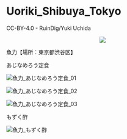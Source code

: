 # Uoriki_Shibuya_Tokyo
CC-BY-4.0 - RuinDig/Yuki Uchida
<div style="text-align: center;"><a href="https://creativecommons.org/licenses/by/4.0/deed.ja"><img src="https://user-images.githubusercontent.com/20723919/145936543-577c7705-90e2-4d56-ad5d-26b0fbcea02d.png" /></a></div>

魚力【場所：東京都渋谷区】

あじなめろう定食

![魚力_あじなめろう定食_01](https://user-images.githubusercontent.com/20723919/111453555-0c1c0700-8757-11eb-9a16-41ec62c326a7.jpg)

![魚力_あじなめろう定食_02](https://user-images.githubusercontent.com/20723919/111453572-0faf8e00-8757-11eb-9abd-d7696b4cf5f2.jpg)

![魚力_あじなめろう定食_03](https://user-images.githubusercontent.com/20723919/111453575-10482480-8757-11eb-936b-eb030425f65d.jpg)

もずく酢

![魚力_もずく酢](https://user-images.githubusercontent.com/20723919/111453577-10482480-8757-11eb-99f0-10ad319742df.jpg)
